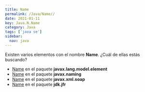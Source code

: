 ```yaml
---
title: Name
permalink: /Java/Name//
date: 2021-01-11
key: Java.N.Name
category: Java
tags: ['java se']
sidebar: 
  nav: java
---
```


Existen varios elementos con el nombre **Name**. ¿Cuál de ellas estás buscando?
<ul>
<li><a href="/Java/Name-javax-lang-model-element/">Name</a> en el paquete <strong>javax.lang.model.element</strong></li>
<li><a href="/Java/Name-javax-naming/">Name</a> en el paquete <strong>javax.naming</strong></li>
<li><a href="/Java/Name-javax-xml-soap/">Name</a> en el paquete <strong>javax.xml.soap</strong></li>
<li><a href="/Java/Name-jdk-jfr/">Name</a> en el paquete <strong>jdk.jfr</strong></li>
<ul>
